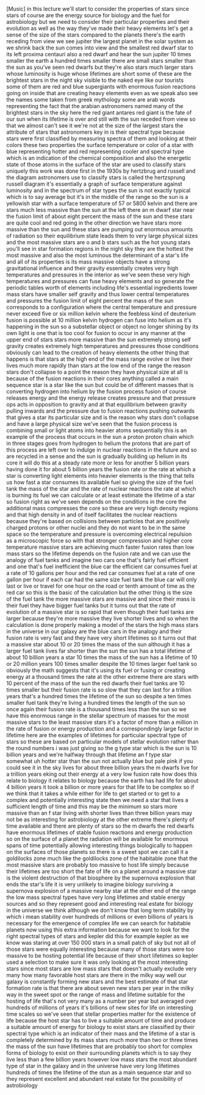 [Music] in this lecture we'll start to consider the properties of stars since stars of course are the energy source for biology and the fuel for astrobiology but we need to consider their particular properties and their evolution as well as the way they've made their heavy elements let's get a sense of the size of the stars compared to the planets there's the earth receding from view we see jupiter the largest planet in the solar system as we shrink back the sun comes into view and the smallest red dwarf star to its left proxima centauri also a red dwarf and hear the sun jupiter 10 times smaller the earth a hundred times smaller there are small stars smaller than the sun as you've seen red dwarfs but they're also stars much larger stars whose luminosity is huge whose lifetimes are short some of these are the brightest stars in the night sky visible to the naked eye like our tourists some of them are red and blue supergiants with enormous fusion reactions going on inside that are creating heavy elements even as we speak also see the names some taken from greek mythology some are arab words representing the fact that the arabian astronomers named many of the brightest stars in the sky here the red giant antares red giant is the fate of our sun when its lifetime is over and still with the sun receded from view so that we almost can't see it we're not at the size of the largest stars the attribute of stars that astronomers key in is their spectral type because stars were first classified by measuring spectra of them and looking at their colors these two properties the surface temperature or color of a star with blue representing hotter and red representing cooler and spectral type which is an indication of the chemical composition and also the energetic state of those atoms in the surface of the star are used to classify stars uniquely this work was done first in the 1930s by hertzbrug and russell and the diagram astronomers use to classify stars is called the hertzsprung russell diagram it's essentially a graph of surface temperature against luminosity and in the spectrum of star types the sun is not exactly typical which is to say average but it's in the middle of the range so the sun is a yellowish star with a surface temperature of 57 or 5800 kelvin and there are stars much less massive than the sun at the left there an m dwarf star near the fusion limit of about eight percent the mass of the sun and these stars are quite cool and red going in the other direction we have stars more massive than the sun and these stars are pumping out enormous amounts of radiation so their equilibrium state leads them to very large physical sizes and the most massive stars are o and b stars such as the hot young stars you'll see in star formation regions in the night sky they are the hottest the most massive and also the most luminous the determinant of a star's life and all of its properties is its mass massive objects have a strong gravitational influence and their gravity essentially creates very high temperatures and pressures in the interior as we've seen these very high temperatures and pressures can fuse heavy elements and so generate the periodic tables worth of elements including life's essential ingredients lower mass stars have smaller self gravity and thus lower central temperatures and pressures the fusion limit of eight percent the mass of the sun corresponds to a configuration where the central temperature and pressure never exceed five or six million kelvin where the feebless kind of deuterium fusion is possible at 10 million kelvin hydrogen can fuse into helium as it's happening in the sun so a substellar object or object no longer shining by its own light is one that is too cool for fusion to occur in any manner at the upper end of stars stars more massive than the sun extremely strong self gravity creates extremely high temperatures and pressures those conditions obviously can lead to the creation of heavy elements the other thing that happens is that stars at the high end of the mass range evolve or live their lives much more rapidly than stars at the low end of the range the reason stars don't collapse to a point the reason they have physical size at all is because of the fusion reactions in their cores anything called a main sequence star is a star like the sun but could be of different masses that is converting hydrogen into helium by the fusion process fusion of course releases energy and the energy release creates pressure and that pressure ops acts in opposition to gravity and at that equilibrium between gravity pulling inwards and the pressure due to fusion reactions pushing outwards that gives a star its particular size and is the reason why stars don't collapse and have a large physical size we've seen that the fusion process is combining small or light atoms into heavier atoms sequentially this is an example of the process that occurs in the sun a proton proton chain which in three stages goes from hydrogen to helium the protons that are part of this process are left over to indulge in nuclear reactions in the future and so are recycled in a sense and the sun is gradually building up helium in its core it will do this at a steady rate more or less for another 5 billion years having done it for about 5 billion years the fusion rate or the rate at which a star is converting light elements into heavier elements is the thing that tells us how fast a star consumes its available fuel so giving the size of the fuel tank the mass of the star and the rate of nuclear reactions the rate at which is burning its fuel we can calculate or at least estimate the lifetime of a star so fusion right as we've seen depends on the conditions in the core the additional mass compresses the core so these are very high density regions and that high density in and of itself facilitates the nuclear reactions because they're based on collisions between particles that are positively charged protons or other nuclei and they do not want to be in the same space so the temperature and pressure is overcoming electrical repulsion as a microscopic force so with that stronger compression and higher core temperature massive stars are achieving much faster fusion rates than low mass stars so the lifetime depends on the fusion rate and we can use the analogy of fuel tanks and imagine two cars one that's fairly fuel efficient and one that's fuel inefficient the blue car the efficient car consumes fuel at a rate of 10 gallons per hour and the red car consumes fuel at a rate of one gallon per hour if each car had the same size fuel tank the blue car will only last or live or travel for one hour on the road or tenth amount of time as the red car so this is the basic of the calculation but the other thing is the size of the fuel tank the more massive stars are massive and since their mass is their fuel they have bigger fuel tanks but it turns out that the rate of evolution of a massive star is so rapid that even though their fuel tanks are larger because they're more massive they live shorter lives and so when the calculation is done properly making a model of the stars the high mass stars in the universe in our galaxy are the blue cars in the analogy and their fusion rate is very fast and they have very short lifetimes so it turns out that a massive star about 10 or 20 times the mass of the sun although it has a larger fuel tank lives far shorter than the sun the sun has a total lifetime of about 10 billion years a star 10 times the mass of the sun has a lifetime of 10 or 20 million years 100 times smaller despite the 10 times larger fuel tank so obviously the math suggests that it's using its fuel or fusing or creating energy at a thousand times the rate at the other extreme there are stars with 10 percent of the mass of the sun the red dwarfs their fuel tanks are 10 times smaller but their fusion rate is so slow that they can last for a trillion years that's a hundred times the lifetime of the sun so despite a ten times smaller fuel tank they're living a hundred times the length of the sun so once again their fusion rate is a thousand times less than the sun so we have this enormous range in the stellar spectrum of masses for the most massive stars to the least massive stars it's a factor of more than a million in the rate of fusion or energy production and a correspondingly large factor in lifetime here are the examples of lifetimes for particular spectral type of stars so these are based on particular models of stellar evolution rather than the round numbers i was just giving so the g type star which is the sun is 10 billion years and we're halfway through that lifetime an f type star somewhat uh hotter star than the sun not actually blue but pale pink if you could see it in the sky lives for about three billion years the m dwarfs live for a trillion years eking out their energy at a very low fusion rate how does this relate to biology it relates to biology because the earth has had life for about 4 billion years it took a billion or more years for that life to be complex so if we think that it takes a while either for life to get started or to get to a complex and potentially interesting state then we need a star that lives a sufficient length of time and this may be the minimum so stars more massive than an f star living with shorter lives than three billion years may not be as interesting for astrobiology at the other extreme there's plenty of time available and there are plenty of stars so the m dwarfs the red dwarfs have enormous lifetimes of stable fusion reactions and energy production so on the surface of a planet the radiation will be available for enormous spans of time potentially allowing interesting things biologically to happen on the surfaces of those planets so there is a sweet spot we can call it a goldilocks zone much like the goldilocks zone of the habitable zone that the most massive stars are probably too massive to host life simply because their lifetimes are too short the fate of life on a planet around a massive star is the violent destruction of that biosphere by the supernova explosion that ends the star's life it is very unlikely to imagine biology surviving a supernova explosion of a massive nearby star at the other end of the range the low mass spectral types have very long lifetimes and stable energy sources and so they represent good and interesting real estate for biology in the universe we think although we don't know that long term stability by which i mean stability over hundreds of millions or even billions of years is necessary for the emergence of complex life we can search for habitable planets now using this extra information because we want to look for the right spectral types of stars and kepler did this for example kepler as we know was staring at over 150 000 stars in a small patch of sky but not all of those stars were equally interesting because many of those stars were too massive to be hosting potential life because of their short lifetimes so kepler used a selection to make sure it was only looking at the most interesting stars since most stars are low mass stars that doesn't actually exclude very many how many favorable host stars are there in the milky way well our galaxy is constantly forming new stars and the best estimate of that star formation rate is that there are about seven new stars per year in the milky way in the sweet spot or the range of mass and lifetime suitable for the hosting of life that's not very many as a number per year but averaged over hundreds of millions of years it's billions of new sites for life on interesting time scales so we've seen that stellar properties matter for the existence of life because the host star has to live a suitable amount of time and produce a suitable amount of energy for biology to exist stars are classified by their spectral type which is an indicator of their mass and the lifetime of a star is completely determined by its mass stars much more than two or three times the mass of the sun have lifetimes that are probably too short for complex forms of biology to exist on their surrounding planets which is to say they live less than a few billion years however low mass stars the most abundant type of star in the galaxy and in the universe have very long lifetimes hundreds of times the lifetime of the stun as a main sequence star and so they represent excellent and abundant real estate for the possibility of astrobiology